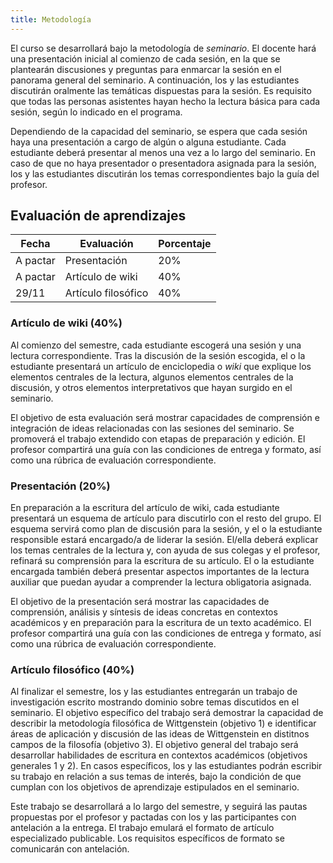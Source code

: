 ```yaml
---
title: Metodología
---
```


El curso se desarrollará bajo la metodología de *seminario*. El docente
hará una presentación inicial al comienzo de cada sesión, en la que se
plantearán discusiones y preguntas para enmarcar la sesión en el
panorama general del seminario. A continuación, los y las estudiantes
discutirán oralmente las temáticas dispuestas para la sesión. Es
requisito que todas las personas asistentes hayan hecho la lectura
básica para cada sesión, según lo indicado en el programa.

Dependiendo de la capacidad del seminario, se espera que cada sesión
haya una presentación a cargo de algún o alguna estudiante. Cada
estudiante deberá presentar al menos una vez a lo largo del seminario.
En caso de que no haya presentador o presentadora asignada para la
sesión, los y las estudiantes discutirán los temas correspondientes bajo
la guía del profesor.

## Evaluación de aprendizajes

  | Fecha    | Evaluación          | Porcentaje |
  | -------- | ------------------- | ---------- |
  | A pactar | Presentación        | 20%        |
  | A pactar | Artículo de wiki    | 40%        |
  | 29/11    | Artículo filosófico | 40%        |

### Artículo de wiki (40%)

Al comienzo del semestre, cada estudiante escogerá una sesión y una
lectura correspondiente. Tras la discusión de la sesión escogida, el o
la estudiante presentará un artículo de enciclopedia o *wiki* que
explique los elementos centrales de la lectura, algunos elementos
centrales de la discusión, y otros elementos interpretativos que hayan
surgido en el seminario.

El objetivo de esta evaluación será mostrar capacidades de comprensión e
integración de ideas relacionadas con las sesiones del seminario. Se
promoverá el trabajo extendido con etapas de preparación y edición. El
profesor compartirá una guía con las condiciones de entrega y formato,
así como una rúbrica de evaluación correspondiente.

### Presentación (20%)

En preparación a la escritura del artículo de wiki, cada estudiante
presentará un esquema de artículo para discutirlo con el resto del
grupo. El esquema servirá como plan de discusión para la sesión, y el o
la estudiante responsible estará encargado/a de liderar la sesión.
El/ella deberá explicar los temas centrales de la lectura y, con ayuda
de sus colegas y el profesor, refinará su comprensión para la escritura
de su artículo. El o la estudiante encargada también deberá presentar
aspectos importantes de la lectura auxiliar que puedan ayudar a
comprender la lectura obligatoria asignada.

El objetivo de la presentación será mostrar las capacidades de
comprensión, análisis y síntesis de ideas concretas en contextos
académicos y en preparación para la escritura de un texto académico. El
profesor compartirá una guía con las condiciones de entrega y formato,
así como una rúbrica de evaluación correspondiente.

### Artículo filosófico (40%)

Al finalizar el semestre, los y las estudiantes entregarán un trabajo de
investigación escrito mostrando dominio sobre temas discutidos en el
seminario. El objetivo específico del trabajo será demostrar la
capacidad de describir la metodología filosófica de Wittgenstein
(objetivo 1) e identificar áreas de aplicación y discusión de las ideas
de Wittgenstein en distitnos campos de la filosofía (objetivo 3). El
objetivo general del trabajo será desarrollar habilidades de escritura
en contextos académicos (objetivos generales 1 y 2). En casos
específicos, los y las estudiantes podrán escribir su trabajo en
relación a sus temas de interés, bajo la condición de que cumplan con
los objetivos de aprendizaje estipulados en el seminario.

Este trabajo se desarrollará a lo largo del semestre, y seguirá las
pautas propuestas por el profesor y pactadas con los y las participantes
con antelación a la entrega. El trabajo emulará el formato de artículo
especializado publicable. Los requisitos específicos de formato se
comunicarán con antelación.